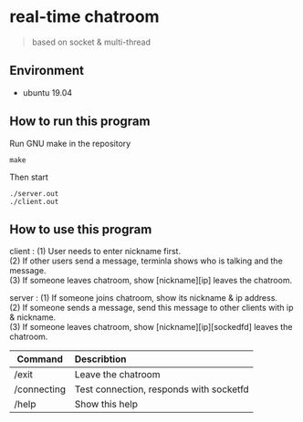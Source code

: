 # real-time chatroom

> based on socket & multi-thread 

## Environment

- ubuntu 19.04

## How to run this program

Run GNU make in the repository

```
make
```
Then start
```
./server.out
./client.out
```

## How to use this program

client : 
(1) User needs to enter nickname first.  
(2) If other users send a message, terminla shows who is talking and the message.   
(3) If someone leaves chatroom, show [nickname][ip] leaves the chatroom.  

server : 
(1) If someone joins chatroom, show its nickname & ip address.  
(2) If someone sends a message, send this message to other clients with ip & nickname.  
(3) If someone leaves chatroom, show [nickname][ip][sockedfd] leaves the chatroom.  

Command        | Describtion
-------------- | :------------------------------------------
/exit	       |  Leave the chatroom
/connecting    |  Test connection, responds with socketfd 
/help		   |  Show this help






